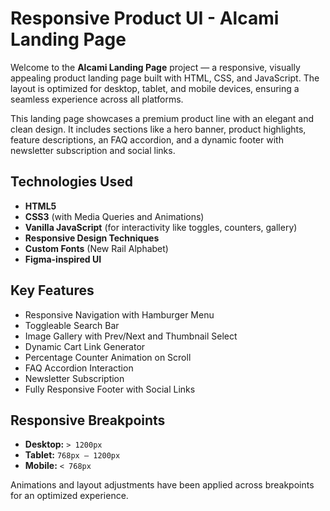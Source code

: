 # Responsive Product UI - Alcami Landing Page

Welcome to the **Alcami Landing Page** project — a responsive, visually appealing product landing page built with HTML, CSS, and JavaScript. The layout is optimized for desktop, tablet, and mobile devices, ensuring a seamless experience across all platforms.

This landing page showcases a premium product line with an elegant and clean design. It includes sections like a hero banner, product highlights, feature descriptions, an FAQ accordion, and a dynamic footer with newsletter subscription and social links.

## Technologies Used

- **HTML5**
- **CSS3** (with Media Queries and Animations)
- **Vanilla JavaScript** (for interactivity like toggles, counters, gallery)
- **Responsive Design Techniques**
- **Custom Fonts** (New Rail Alphabet)
- **Figma-inspired UI**

##  Key Features

-  Responsive Navigation with Hamburger Menu
-  Toggleable Search Bar
-  Image Gallery with Prev/Next and Thumbnail Select
-  Dynamic Cart Link Generator
-  Percentage Counter Animation on Scroll
-  FAQ Accordion Interaction
-  Newsletter Subscription
-  Fully Responsive Footer with Social Links

##  Responsive Breakpoints

- **Desktop:** `> 1200px`
- **Tablet:** `768px – 1200px`
- **Mobile:** `< 768px`

Animations and layout adjustments have been applied across breakpoints for an optimized experience.
